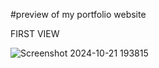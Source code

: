#preview of my portfolio website

FIRST VIEW



![Screenshot 2024-10-21 193815](https://github.com/user-attachments/assets/8e6d7317-6941-4428-97d7-555464b89f60)
